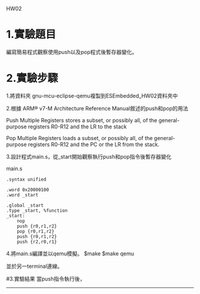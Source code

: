 HW02

# 1.實驗題目
編寫簡易程式觀察使用push以及pop程式後暫存器變化。



# 2.實驗步驟

1.將資料夾 gnu-mcu-eclipse-qemu複製到ESEmbedded_HW02資料夾中

2.根據 ARM® v7-M Architecture Reference Manual敘述的push和pop的用法

Push Multiple Registers stores a subset, or possibly all, of the general-purpose registers R0-R12 and the LR to the
stack

Pop Multiple Registers loads a subset, or possibly all, of the general-purpose registers R0-R12 and the PC or the LR
from the stack.

3.設計程式main.s，從_start開始觀察執行push和pop指令後暫存器變化

main.s

    .syntax unified

    .word 0x20000100
    .word _start

    .global _start
    .type _start, %function
    _start:
	    nop
	    push {r0,r1,r2}
	    pop {r0,r1,r2}
	    push {r0,r1,r2}
	    push {r2,r0,r1}

4.將main.s編譯並以qemu模擬。
    $make    $make qemu
    
並於另一terminal連線。

#3.實驗結果
當push指令執行後，

--------------------

